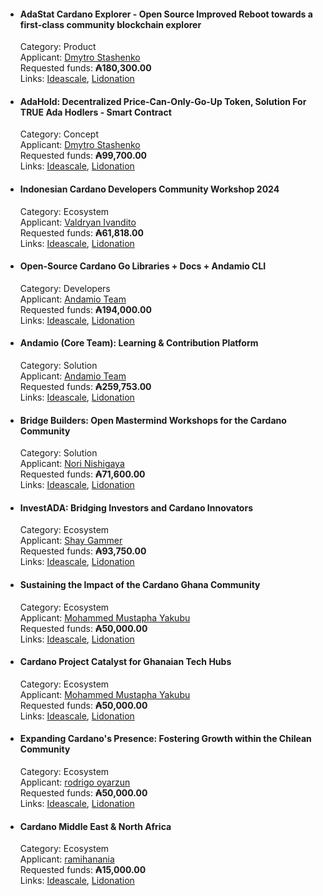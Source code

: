 * #### AdaStat Cardano Explorer - Open Source Improved Reboot towards a first-class community blockchain explorer
  Category: Product  
  Applicant: [Dmytro Stashenko](https://cardano.ideascale.com/c/profile/128371)  
  Requested funds: **₳180,300.00**  
  Links: [Ideascale](https://cardano.ideascale.com/c/idea/112452), [Lidonation](https://www.lidonation.com/en/proposals/adastat-cardano-explorer-open-source-improved-reboot-towards-a-first-class-community-blockchain-explorer-f11)  

* #### AdaHold: Decentralized Price-Can-Only-Go-Up Token, Solution For TRUE Ada Hodlers - Smart Contract
  Category: Concept  
  Applicant: [Dmytro Stashenko](https://cardano.ideascale.com/c/profile/128371)  
  Requested funds: **₳99,700.00**  
  Links: [Ideascale](https://cardano.ideascale.com/c/idea/111587), [Lidonation](https://www.lidonation.com/en/proposals/adahold-decentralized-price-can-only-go-up-token-solution-for-true-ada-hodlers-smart-contract-f11)

* #### Indonesian Cardano Developers Community Workshop 2024
  Category: Ecosystem  
  Applicant: [Valdryan Ivandito](https://cardano.ideascale.com/c/profile/189951)  
  Requested funds: **₳61,818.00**  
  Links: [Ideascale](https://cardano.ideascale.com/c/idea/111720), [Lidonation](https://www.lidonation.com/en/proposals/indonesian-cardano-developers-community-workshop-2024-f11)

* #### Open-Source Cardano Go Libraries + Docs + Andamio CLI
  Category: Developers  
  Applicant: [Andamio Team](https://cardano.ideascale.com/c/profile/190751)  
  Requested funds: **₳194,000.00**  
  Links: [Ideascale](https://cardano.ideascale.com/c/idea/113455), [Lidonation](https://www.lidonation.com/en/proposals/open-source-cardano-go-libraries-docs-andamio-cli-f11)
  
* #### Andamio (Core Team): Learning & Contribution Platform
  Category: Solution  
  Applicant: [Andamio Team](https://cardano.ideascale.com/c/profile/190751)   
  Requested funds: **₳259,753.00**  
  Links: [Ideascale](https://cardano.ideascale.com/c/idea/113692), [Lidonation](https://www.lidonation.com/en/proposals/andamio-core-team-learning-contribution-platform-f11)
    
* #### Bridge Builders: Open Mastermind Workshops for the Cardano Community
  Category: Solution  
  Applicant: [Nori Nishigaya](https://cardano.ideascale.com/c/profile/146513)   
  Requested funds: **₳71,600.00**  
  Links: [Ideascale](https://cardano.ideascale.com/c/idea/113526), [Lidonation](https://www.lidonation.com/en/proposals/bridge-builders-open-mastermind-workshops-for-the-cardano-community-f11)
      
* #### InvestADA: Bridging Investors and Cardano Innovators
  Category: Ecosystem  
  Applicant: [Shay Gammer](https://cardano.ideascale.com/c/profile/194635)   
  Requested funds: **₳93,750.00**  
  Links: [Ideascale](https://cardano.ideascale.com/c/idea/114503), [Lidonation](https://www.lidonation.com/en/proposals/investada-bridging-investors-and-cardano-innovators-f11)
  
* #### Sustaining the Impact of the Cardano Ghana Community
  Category: Ecosystem  
  Applicant: [Mohammed Mustapha Yakubu](https://cardano.ideascale.com/c/profile/169085)   
  Requested funds: **₳50,000.00**  
  Links: [Ideascale](https://cardano.ideascale.com/c/idea/112090), [Lidonation](https://www.lidonation.com/en/proposals/sustaining-the-impact-of-the-cardano-ghana-community-f11)

* #### Cardano Project Catalyst for Ghanaian Tech Hubs
  Category: Ecosystem  
  Applicant: [Mohammed Mustapha Yakubu](https://cardano.ideascale.com/c/profile/169085)   
  Requested funds: **₳50,000.00**  
  Links: [Ideascale](https://cardano.ideascale.com/c/idea/113834), [Lidonation](https://www.lidonation.com/en/proposals/cardano-project-catalyst-for-ghanaian-tech-hubs-f11)
  
* #### Expanding Cardano's Presence: Fostering Growth within the Chilean Community
  Category: Ecosystem  
  Applicant: [rodrigo oyarzun](https://cardano.ideascale.com/c/profile/132117)   
  Requested funds: **₳50,000.00**  
  Links: [Ideascale](https://cardano.ideascale.com/c/idea/113970), [Lidonation](https://www.lidonation.com/en/proposals/expanding-cardanos-presence-fostering-growth-within-the-chilean-community-f11)
  
* #### Cardano Middle East & North Africa
  Category: Ecosystem  
  Applicant: [ramihanania](https://cardano.ideascale.com/c/profile/178094)   
  Requested funds: **₳15,000.00**  
  Links: [Ideascale](https://cardano.ideascale.com/c/idea/111583), [Lidonation](https://www.lidonation.com/en/proposals/cardano-middle-east-north-africa-f11)
